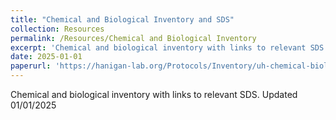 ```yaml
---
title: "Chemical and Biological Inventory and SDS"
collection: Resources
permalink: /Resources/Chemical and Biological Inventory
excerpt: 'Chemical and biological inventory with links to relevant SDS'
date: 2025-01-01
paperurl: 'https://hanigan-lab.org/Protocols/Inventory/uh-chemical-biological-inventory-Hanigan lab (7003)-2024.xlsx'
---
```

Chemical and biological inventory with links to relevant SDS. Updated 01/01/2025